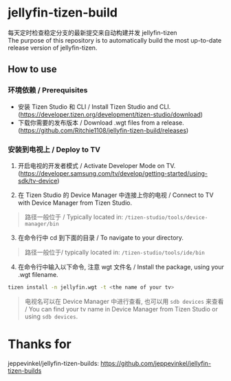 # jellyfin-tizen-build
每天定时检查稳定分支的最新提交来自动构建并发 jellyfin-tizen  
The purpose of this repository is to automatically build the most up-to-date release version of jellyfin-tizen.

## How to use
### 环境依赖 / Prerequisites
- 安装  Tizen Studio 和 CLI / Install Tizen Studio and CLI. (https://developer.tizen.org/development/tizen-studio/download)
- 下载你需要的发布版本 / Download .wgt files from a release. (https://github.com/Ritchie1108/jellyfin-tizen-build/releases)

### 安装到电视上 / Deploy to TV
1. 开启电视的开发者模式 / Activate Developer Mode on TV. (https://developer.samsung.com/tv/develop/getting-started/using-sdk/tv-device)

2. 在 Tizen Studio 的 Device Manager 中连接上你的电视 / Connect to TV with Device Manager from Tizen Studio. 
> 路径一般位于 / Typically located in: `/tizen-studio/tools/device-manager/bin`

3. 在命令行中 cd 到下面的目录 / To navigate to your directory.
> 路径一般位于/ typically located in: `/tizen-studio/tools/ide/bin`

4. 在命令行中输入以下命令, 注意 wgt 文件名 / Install the package, using your .wgt filename.
```bash
tizen install -n jellyfin.wgt -t <the name of your tv>
```
> 电视名可以在 Device Manager 中进行查看, 也可以用 `sdb devices` 来查看 /  You can find your tv name in Device Manager from Tizen Studio or using `sdb devices`.  

# Thanks for
jeppevinkel/jellyfin-tizen-builds: https://github.com/jeppevinkel/jellyfin-tizen-builds
